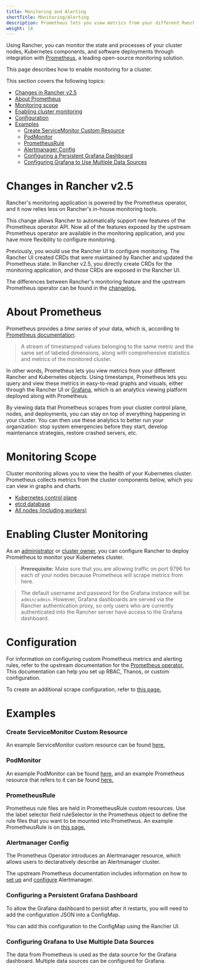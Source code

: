 ```yaml
---
title: Monitoring and Alerting
shortTitle: Monitoring/Alerting
description: Prometheus lets you view metrics from your different Rancher and Kubernetes objects. Learn about the scope of monitoring and how to enable cluster monitoring
weight: 14
---
```


Using Rancher, you can monitor the state and processes of your cluster nodes, Kubernetes components, and software deployments through integration with [Prometheus](https://prometheus.io/), a leading open-source monitoring solution.

This page describes how to enable monitoring for a cluster. 

This section covers the following topics:

- [Changes in Rancher v2.5](#changes-in-rancher-v2-5)
- [About Prometheus](#about-prometheus)
- [Monitoring scope](#monitoring-scope)
- [Enabling cluster monitoring](#enabling-cluster-monitoring)
- [Configuration](#configuration)
- [Examples](#examples)
  - [Create ServiceMonitor Custom Resource](#create-servicemonitor-custom-resource)
  - [PodMonitor](#podmonitor)
  - [PrometheusRule](#prometheusrule)
  - [Alertmanager Config](#alertmanager-config)
  - [Configuring a Persistent Grafana Dashboard](#configuring-a-persistent-grafana-dashboard)
  - [Configuring Grafana to Use Multiple Data Sources](#configuring-grafana-to-use-multiple-data-sources)


# Changes in Rancher v2.5

Rancher's monitoring application is powered by the Prometheus operator, and it now relies less on Rancher's in-house monitoring tools.

This change allows Rancher to automatically support new features of the Prometheus operator API. Now all of the features exposed by the upstream Prometheus operator are available in the monitoring application, and you have more flexibility to configure monitoring.

Previously, you would use the Rancher UI to configure monitoring. The Rancher UI created CRDs that were maintained by Rancher and updated the Prometheus state. In Rancher v2.5, you directly create CRDs for the monitoring application, and those CRDs are exposed in the Rancher UI.

The differences between Rancher's monitoring feature and the upstream Prometheus operator can be found in the [changelog.](https://github.com/rancher/charts/blob/dev-v2.5/packages/rancher-monitoring/overlay/CHANGELOG.md)

# About Prometheus

Prometheus provides a _time series_ of your data, which is, according to [Prometheus documentation](https://prometheus.io/docs/concepts/data_model/):

>A stream of timestamped values belonging to the same metric and the same set of labeled dimensions, along with comprehensive statistics and metrics of the monitored cluster.

In other words, Prometheus lets you view metrics from your different Rancher and Kubernetes objects. Using timestamps, Prometheus lets you query and view these metrics in easy-to-read graphs and visuals, either through the Rancher UI or [Grafana](https://grafana.com/), which is an analytics viewing platform deployed along with Prometheus.

By viewing data that Prometheus scrapes from your cluster control plane, nodes, and deployments, you can stay on top of everything happening in your cluster. You can then use these analytics to better run your organization: stop system emergencies before they start, develop maintenance strategies, restore crashed servers, etc.

# Monitoring Scope

Cluster monitoring allows you to view the health of your Kubernetes cluster. Prometheus collects metrics from the cluster components below, which you can view in graphs and charts.

- [Kubernetes control plane]({{<baseurl>}}/rancher/v2.x/en/cluster-admin/tools/monitoring/cluster-metrics/#kubernetes-components-metrics)
- [etcd database]({{<baseurl>}}/rancher/v2.x/en/cluster-admin/tools/monitoring/cluster-metrics/#etcd-metrics)
- [All nodes (including workers)]({{<baseurl>}}/rancher/v2.x/en/cluster-admin/tools/monitoring/cluster-metrics/#cluster-metrics)

# Enabling Cluster Monitoring

As an [administrator]({{<baseurl>}}/rancher/v2.x/en/admin-settings/rbac/global-permissions/) or [cluster owner]({{<baseurl>}}/rancher/v2.x/en/admin-settings/rbac/cluster-project-roles/#cluster-roles), you can configure Rancher to deploy Prometheus to monitor your Kubernetes cluster.

> **Prerequisite:** Make sure that you are allowing traffic on port 9796 for each of your nodes because Prometheus will scrape metrics from here.

> The default username and password for the Grafana instance will be `admin/admin`. However, Grafana dashboards are served via the Rancher authentication proxy, so only users who are currently authenticated into the Rancher server have access to the Grafana dashboard.

# Configuration

For information on configuring custom Prometheus metrics and alerting rules, refer to the upstream documentation for the [Prometheus operator.](https://github.com/prometheus-operator/prometheus-operator) This documentation can help you set up RBAC, Thanos, or custom configuration.

To create an additional scrape configuration, refer to [this page.](https://github.com/prometheus-operator/prometheus-operator/blob/master/Documentation/additional-scrape-config.md)

# Examples

### Create ServiceMonitor Custom Resource

An example ServiceMonitor custom resource can be found [here.](https://github.com/prometheus-operator/prometheus-operator/blob/master/example/prometheus-operator-crd/monitoring.coreos.com_servicemonitors.yaml) 

### PodMonitor

An example PodMonitor can be found [here.](https://github.com/prometheus-operator/prometheus-operator/blob/master/example/user-guides/getting-started/example-app-pod-monitor.yaml) and an example Prometheus resource that refers to it can be found [here.](https://github.com/prometheus-operator/prometheus-operator/blob/master/example/user-guides/getting-started/prometheus-pod-monitor.yaml)

### PrometheusRule

Prometheus rule files are held in PrometheusRule custom resources. Use the label selector field ruleSelector in the Prometheus object to define the rule files that you want to be mounted into Prometheus. An example PrometheusRule is on [this page.](https://github.com/prometheus-operator/prometheus-operator/blob/master/Documentation/user-guides/alerting.md)

### Alertmanager Config

The Prometheus Operator introduces an Alertmanager resource, which allows users to declaratively describe an Alertmanager cluster.

The upstream Prometheus documentation includes information on how to [set up](https://github.com/prometheus-operator/prometheus-operator/blob/master/Documentation/user-guides/alerting.md) and [configure](https://prometheus.io/docs/alerting/latest/configuration/) Alertmanager.

### Configuring a Persistent Grafana Dashboard

To allow the Grafana dashboard to persist after it restarts, you will need to add the configuration JSON into a ConfigMap.

You can add this configuration to the ConfigMap using the Rancher UI.

### Configuring Grafana to Use Multiple Data Sources

The data from Prometheus is used as the data source for the Grafana dashboard. Multiple data sources can be configured for Grafana.